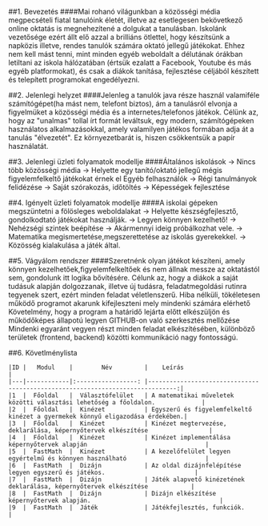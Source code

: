 ##1. Bevezetés
####Mai rohanó világunkban a közösségi média megpecsételi fiatal tanulóink életét, illetve az esetlegesen bekövetkező online oktatás is megnehezítené a dolgukat a tanulásban.
Iskolánk vezetősége ezért állt elő azzal a brilliáns ötlettel, hogy készítsünk a napközis illetve, rendes tanulók számára oktató
jellegű játékokat. Ehhez nem kell mást tenni, mint minden egyéb weboldalt
a délutának órákban letiltani az iskola hálózatában (értsük ezalatt a Facebook, Youtube és más egyéb platformokat), és csak a diákok tanítása, fejlesztése céljából készített és telepített programokat engedélyezni.

##2. Jelenlegi helyzet
####Jelenleg a tanulók java része használ valamiféle számítógépet(ha mást nem, telefont biztos), ám a tanulásról elvonja a figyelmüket a közösségi média és a internetes/telefonos játékok.
Célünk az, hogy az "unalmas" tollal írt formát leváltsuk, egy modern, számítógépeken használatos alkalmazásokkal, amely valamilyen játékos formában adja át a tanulás "élvezetét".
Ez környezetbarát is, hiszen csökkentsük a papír használatát.

##3. Jelenlegi üzleti folyamatok modellje
####Általános iskolások -> Nincs több közösségi média -> Helyette egy tanító/oktató jellegű mégis figyelemfelkeltő játékokat érnek el
Egyéb felhasználók -> Régi tanulmányok felidézése -> Saját szórakozás, időtöltés -> Képességek fejlesztése

##4. Igényelt üzleti folyamatok modellje
####A iskolai gépeken megszüntetni a fölösleges weboldalakat -> Helyette készségfejlesztő, gondolkodtató játékokat használják. -> Legyen könnyen kezelhető! -> Nehézségi szintek beépítése -> Akármennyi ideig próbálkozhat vele.
-> Matematika megismertetése,megszerettetése az iskolás gyerekekkel. -> Közösség kialakulása a játék által.

##5. Vágyálom rendszer 
####Szeretnénk olyan játékot készíteni, amely könnyen kezelhetőek,figyelemfelkeltőek és nem állnak messze az oktatástól
sem, gondolunk itt logika bővítésére.
Célunk az, hogy a diákok a saját tudásuk alapján dolgozzanak, illetve új tudásra, feladatmegoldási rutinra tegyenek szert, ezért minden feladat véletlenszerű.
Hiba nélküli, tökéletesen működő programot akarunk kifejleszteni mely mindenki számára elérhető
Követelmény, hogy a program a határidő lejárta előtt elkészüljön és működőképes állapotú legyen 
GITHUB-on való szerkesztés mellőzése
Mindenki egyaránt vegyen részt minden feladat elkészítésében, különböző területek (frontend, backend) közötti kommunikáció nagy fontosságú.

##6. Követlménylista
 
    |ID |   Modul    |        Név         |    Leírás                                                                     |
    |---|------------|:-----------------: |------------------------------------------------------------------------------:|										     
    |1  |  Főoldal   |  Választófelület   | A matematikai műveletek közötti választási lehetőség a főoldalon.             |
    |2  |  Főoldal   |  Kinézet           | Egyszerű és figyelemfelkeltő kinézet a gyermekek könnyű eligazodása érdekében.|
    |3  |  Főoldal   |  Kinézet           | Kinézet megtervezése, deklarálása, képernyőtervek elkészítése                 |
    |4  |  Főoldal   |  Kinézet           | Kinézet implementálása képernyőtervek alapján                                 |
    |5  |  FastMath  |  Kinézet           | A kezelőfelület legyen egyértelmű és könnyen használható                      |
    |6  |  FastMath  |  Dizájn            | Az oldal dizájnfelépítése legyen egyszerű és játékos.                         |
    |7  |  FastMath  |  Dizájn            | Játék alapvető kinézetének deklarálása, képernyőtervek elkészítése            |
    |8  |  FastMath  |  Dizájn            | Dizájn elkészítése képernyőtervek alapján.                                    |
    |9  |  FastMath  |  Játék             | Játékfejlesztés, funkciók.                                                    |


